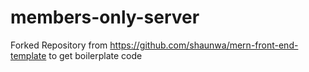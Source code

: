 # members-only-server
Forked Repository from https://github.com/shaunwa/mern-front-end-template to get boilerplate code
